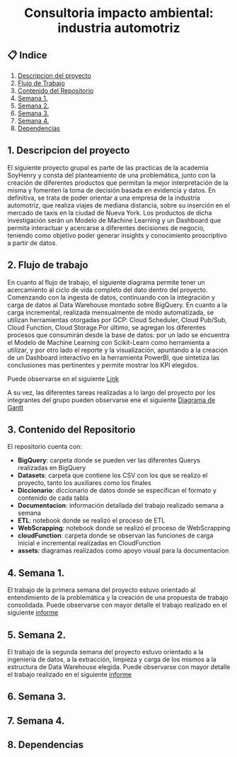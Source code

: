 <h1 align="center">  Consultoria impacto ambiental: industria automotriz </h1>

## 📋 Indice
1. [Descripcion del proyecto](#descripcion)
2. [Flujo de Trabajo](#workflow)
3. [Contenido del Repositorio](#con)
4. [Semana 1.](#1)
5. [Semana 2.](#2)
6. [Semana 3.](#3)
7. [Semana 4.](#4)
8. [Dependencias](#depen)


## 1. Descripcion del proyecto <a name="descripcion"></a>

El siguiente proyecto grupal es parte de las practicas de la academia SoyHenry y consta del planteamiento de una problemática, junto con la creación de diferentes productos que permitan la mejor interpretación de la misma y fomenten la toma de decisión basada en evidencia y datos. En definitiva, se trata de poder orientar a una empresa de la industria automotriz, que realiza viajes de mediana distancia, sobre su inserción en el mercado de taxis en la ciudad de Nueva York. Los productos de dicha investigación serán un Modelo de Machine Learning y un Dashboard que permita interactuar y acercarse a diferentes decisiones de negocio, teniendo como objetivo poder generar insights y conocimiento proscriptivo a partir de datos.

## 2. Flujo de trabajo <a name="workflow"></a>

En cuanto al flujo de trabajo, el siguiente diagrama permite tener un acercamiento al ciclo de vida completo del dato dentro del proyecto. Comenzando con la ingesta de datos, continuando con la integración y carga de datos al Data Warehouse montado sobre BigQuery. En cuanto a la carga incremental, realizada mensualmente de modo automatizada, se utilizan herramientas otorgadas por GCP: Cloud Scheduler, Cloud Pub/Sub, Cloud Function, Cloud Storage.Por último, se agregan los diferentes procesos que consumirán desde la base de datos: por un lado se encuentra el Modelo de Machine Learning con Scikit-Learn como herramienta a utilizar, y por otro lado el reporte y la visualización, apuntando a la creación de un Dashboard interactivo en la herramienta PowerBI, que sintetiza las conclusiones mas pertinentes y permite mostrar los KPI elegidos. 

Puede observarse en el siguiente [Link](https://github.com/RoNovau/Proyecto-Grupal/blob/main/assets/Workflow.jpg)

A su vez, las diferentes tareas realizadas a lo largo del proyecto por los integrantes del grupo pueden observarse ene el siguiente [Diagrama de Gantt](https://docs.google.com/spreadsheets/d/1FfYJpII47lZE7PPJ2_Fkker2DmhxPlchE7BnmvAbcrQ/edit#gid=1115838130)

## 3. Contenido del Repositorio <a name="con"></a>

El repositorio cuenta con:

+ **BigQuery**: carpeta donde se pueden ver las diferentes Querys realizadas en BigQuery
+ **Datasets**: carpeta que contiene los CSV con los que se realizo el proyecto, tanto los auxiliares como los finales
+ **Diccionario**: diccionario de datos donde se especifican el formato y contenido de cada tabla
+ **Documentacion**: información detallada del trabajo realizado semana a semana
+ **ETL**: notebook donde se realizó el proceso de ETL
+ **WebScrapping**: notebook donde se realizó el proceso de WebScrapping
+ **cloudFunction**: carpeta donde se observan las funciones de carga inicial e incremental realizadas en CloudFunction
+ **assets**: diagramas realizados como apoyo visual para la documentacion

## 4. Semana 1. <a name="1"></a>

El trabajo de la primera semana del proyecto estuvo orientado al entendimiento de la problemática y la creación de una propuesta de trabajo consolidada. Puede observarse con mayor detalle el trabajo realizado en el siguiente [informe](https://github.com/RoNovau/Proyecto-Grupal/blob/main/Documentacion/Informe_Semana1.md)

## 5. Semana 2. <a name="2"></a>

El trabajo de la segunda semana del proyecto estuvo orientado a la ingeniería de datos, a la extracción, limpieza y carga de los mismos a la estructura de Data Warehouse elegida. Puede observarse con mayor detalle el trabajo realizado en el siguiente [informe](https://github.com/RoNovau/Proyecto-Grupal/blob/main/Documentacion/Informe_Semana2.md)

## 6. Semana 3. <a name="3"></a>

## 7. Semana 4. <a name="4"></a>

## 8. Dependencias <a name="depen"></a>


